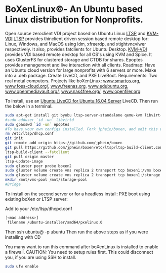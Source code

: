 # BoXenLinux&copy;- An Ubuntu based Linux distribution for Nonprofits. 


Open source zeroclient VDI project based on Ubuntu Linux [LTSP] and [KVM-VDI]
[LTSP] provides thinclient driven session based remote desktop for:
Linux, Windows, and MacOS using ldm, xfreerdp, and xtightvncviwer respectively.
It also, provides fatclients for Ubuntu Desktop.
[KVM-VDI] provides VDI based remote desktop for all OS's using KVM and Spice.
It uses GlusterFS for clustered storage and CTDB for shares.
Epoptes provides management and live interaction with all clients.
Roadmap: Have an Ubuntu cloud version for large nonprofits with 6 servers or more. Make into a .deb package. Create LiveCD, and PXE LiveBoot.
Requirements: Two real metal computers. 
Projects like boXenLinux: www.smartos.org, www.foss-cloud.org/, www.freenas.org, www.edubuntu.org, www.openmediavault.org/, www.nas4free.org/, www.openfiler.org

To install, use an [Ubuntu LiveCD for Ubuntu 16.04 Server][Ubuntu] LiveCD. 
Then run the below in a terminal.

```sh
sudo apt-get install git byobu ltsp-server-standalone qemu-kvm libvirt-bin ubuntu-vm-builder bridge-utils virt-manager epoptes glusterfs-server ctdb#To install packages.
#sudo adduser `id -un` libvirtd
sudo gpasswd `id -un` epoptes
#To have your own configs installed. Fork jphein/boxen, and edit this url to your own repository.
rm /etc/ltsp/dhcp.conf
git init
git remote add origin https://github.com/jphein/boxen
git pull https://github.com/jphein/boxen/etc/ltsp/ltsp-build-client.conf
ltsp-build-client --fatclient
git pull origin master
ltsp-update-image
sudo gluster peer probe boxen2
sudo gluster volume create vms replica 2 transport tcp boxen1:/vms boxen2:/vms force
sudo gluster volume create vms replica 2 transport tcp boxen1:/storage boxen2:/storage force
mkdir /mnt/vms-pool /mnt/storage-pool
#Bridge

```

To install on the second server or for a headless install: 
PXE boot using existing boXen or LTSP server: 

Add to your /etc/ltsp/dhcpd.conf
```sh
[<mac address>]
 filename /ubuntu-installer/amd64/pxelinux.0
```
Then
ssh ubuntu@<ip from dhcp syslog> -p ubuntu 
Then run the above steps as if you were installing with CD

You many want to run this command after boXenLinux is installed to enable a firewall.
CAUTION: You need to setup rules first. This could disconnect you, if you are using SSH to install.
```sh
sudo ufw enable
```
[//]: # (These are reference links used in the body of this note and get stripped out when the markdown processor does its job. There is no need to format nicely because it shouldn't be seen. Thanks SO - http://stackoverflow.com/questions/4823468/store-comments-in-markdown-syntax)

[git]: <https://github.com>
[KVM-VDI]: <https://github.com/Seitanas/kvm-vdi>  
[LTSP]: <https://github.com/gentoo-mirror/ltsp>
[jp]: <https://github.com/jphein>
[boxen]: <https://github.com/jphein/boxen>
[Ubuntu]: <http://www.ubuntu.com/download/server>
[dill]: <https://github.com/joemccann/dillinger>
   [git-repo-url]: <https://github.com/joemccann/dillinger.git>
   [john gruber]: <http://daringfireball.net>
   [@thomasfuchs]: <http://twitter.com/thomasfuchs>
   [df1]: <http://daringfireball.net/projects/markdown/>
   [markdown-it]: <https://github.com/markdown-it/markdown-it>
   [Ace Editor]: <http://ace.ajax.org>
   [node.js]: <http://nodejs.org>
   [Twitter Bootstrap]: <http://twitter.github.com/bootstrap/>
   [keymaster.js]: <https://github.com/madrobby/keymaster>
   [jQuery]: <http://jquery.com>
   [@tjholowaychuk]: <http://twitter.com/tjholowaychuk>
   [express]: <http://expressjs.com>
   [AngularJS]: <http://angularjs.org>
   [Gulp]: <http://gulpjs.com>

   [PlDb]: <https://github.com/joemccann/dillinger/tree/master/plugins/dropbox/README.md>
   [PlGh]:  <https://github.com/joemccann/dillinger/tree/master/plugins/github/README.md>
   [PlGd]: <https://github.com/joemccann/dillinger/tree/master/plugins/googledrive/README.md>
   [PlOd]: <https://github.com/joemccann/dillinger/tree/master/plugins/onedrive/README.md>
